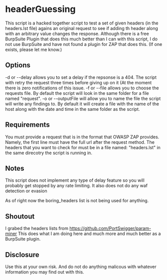 # headerGuessing
This script is a hacked together script to test a set of given headers (in the headers.lst file) agains an original request to see if adding th header along with an arbitrary value changes the response. Although there is a free BurpSuite Plugin that does this much better than I can with this script, I do not use BurpSuite and have not found a plugin for ZAP that does this. (If one exists, please let me know.)

## Options
-d or --delay allows you to set a delay if the repsonse is a 404. The script with retry the request three times before giving up on it (At the moment there is zero notifications of this issue.
-f or --file allows you to choose the requests file. By default the script will look in the same folder for a file named "request".
-o or --outputFile will allow you to name the file the script will write any findings to. By default it will create a file with the name of the host along with the date and time in the same folder as the script.

## Requirements
You must provide a request that is in the format that OWASP ZAP provides. Namely, the first line must have the full url after the request method.
The headers that you want to check for must be in a file named: "headers.lst" in the same direcotry the script is running in.

## Notes
This script does not implement any type of delay feature so you will probably get stopped by any rate limiting. It also does not do any waf detection or evasion

As of right now the boring_headers list is not being used for anything.

## Shoutout
I grabed the headers lists from https://github.com/PortSwigger/param-miner This does what I am doing here and much more and much better as a BurpSuite plugin. 

## Disclosure
Use this at your own risk. And do not do anything malicous with whatever information you may find out with this.
